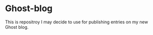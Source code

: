 Ghost-blog
==========

This is repositroy I may decide to use for publishing entries on my new Ghost blog. 
